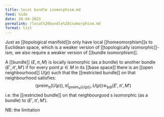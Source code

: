 ```yaml
---
title: local bundle isomorphism.md
feed: hide
date: 20-04-2023
permalink: /local%20bundle%20isomorphism.md
format: list
---
```



Just as [[topological manifold]]s only have local [[homeomorphism]]s to Euclidean space, which is a weaker version of [[topologically isomorphic]]-ism, we also require a weaker version of [[bundle isomorphism]].

A [[bundle]] $(E, \pi, M)$ is locally isomorphic (as a bundle) to another bundle $(E', \pi', M')$ if for every point $p\in M$ in its [[base space]] there is an [[open neighbourhood]] $U(p)$ such that the [[restricted bundle]] on that neighbourhood satisfies: $$(\text{preim}_\pi(U(p)), \pi|_{\text{preim}_\pi(U(p))}, U(p)) \cong_\text{bdl} (E', \pi', M')$$i.e. the [[restricted bundle]] on that neighbourgood s isomorphic (as a bundle) to $(E', \pi', M')$.

NB: the limitation 